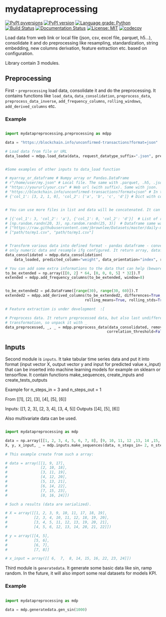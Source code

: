 # mydatapreprocessing

[![PyPI pyversions](https://img.shields.io/pypi/pyversions/mydatapreprocessing.svg)](https://pypi.python.org/pypi/mydatapreprocessing/) [![PyPI version](https://badge.fury.io/py/mydatapreprocessing.svg)](https://badge.fury.io/py/mydatapreprocessing) [![Language grade: Python](https://img.shields.io/lgtm/grade/python/g/Malachov/mydatapreprocessing.svg?logo=lgtm&logoWidth=18)](https://lgtm.com/projects/g/Malachov/mydatapreprocessing/context:python) [![Build Status](https://travis-ci.com/Malachov/mydatapreprocessing.svg?branch=master)](https://travis-ci.com/Malachov/mydatapreprocessing) [![Documentation Status](https://readthedocs.org/projects/mydatapreprocessing/badge/?version=latest)](https://mydatapreprocessing.readthedocs.io/en/latest/?badge=latest) [![License: MIT](https://img.shields.io/badge/License-MIT-yellow.svg)](https://opensource.org/licenses/MIT) [![codecov](https://codecov.io/gh/Malachov/mydatapreprocessing/branch/master/graph/badge.svg)](https://codecov.io/gh/Malachov/mydatapreprocessing)

Load data from web link or local file (json, csv, excel file, parquet, h5...), consolidate it and do preprocessing like resampling, standardization, string embedding, new columns derivation, feature extraction etc. based on configuration.

Library contain 3 modules.

## Preprocessing

First - `preprocessing` load data, consolidate it and do the preprocessing. It contains functions like `load_data`, `data_consolidation`, `preprocess_data`, `preprocess_data_inverse`, `add_frequency_columns`, `rolling_windows`, `add_derived_columns` etc.

### Example

```python

import mydatapreprocessing.preprocessing as mdpp

data = "https://blockchain.info/unconfirmed-transactions?format=json"

# Load data from file or URL
data_loaded = mdpp.load_data(data, request_datatype_suffix=".json", predicted_table='txs')


#Some examples of other inputs to data_load function

# myarray_or_dataframe # Numpy array or Pandas.DataFrame
# r"/home/user/my.json" # Local file. The same with .parquet, .h5, .json or .xlsx. On windows it's necessary to use raw string - 'r' in front of string because of escape symbols \
# "https://yoururl/your.csv" # Web url (with suffix). Same with json.
# "https://blockchain.info/unconfirmed-transactions?format=json" # In this case you have to specify also 'request_datatype_suffix': "json", 'data_orientation': "index", 'predicted_table': 'txs',
# {'col_1': [3, 2, 1, 0], 'col_2': ['a', 'b', 'c', 'd']} # Dict with colums or rows (index) - necessary to setup data_orientation!


# You can use more files in list and data will be concatenated. It can be list of paths or list of python objects. Example:

# [{'col_1': 3, 'col_2': 'a'}, {'col_1': 0, 'col_2': 'd'}]  # List of records
# [np.random.randn(20, 3), np.random.randn(25, 3)]  # Dataframe same way
# ["https://raw.githubusercontent.com/jbrownlee/Datasets/master/daily-min-temperatures.csv", "https://raw.githubusercontent.com/jbrownlee/Datasets/master/daily-min-temperatures.csv"]  # List of URLs
# ["path/to/my1.csv", "path/to/my1.csv"]


# Transform various data into defined format - pandas dataframe - convert to numeric if possible, keep
# only numeric data and resample ifg configured. It return array, dataframe
data_consolidated = mdpp.data_consolidation(
    data_loaded, predicted_column="weight", data_orientation="index", remove_nans_threshold=0.9, remove_nans_or_replace='interpolate')

# You can add some extra informations to the data that can help (beware it can slow down the machine learning model)
to_be_extended = np.array([[0, 2] * 64, [0, 0, 0, 5] * 32]).T
extended = mdpp.add_frequency_columns(to_be_extended, window=8)


to_be_extended2 = pd.DataFrame([range(30), range(30, 60)]).T
extended2 = mdpp.add_derived_columns(to_be_extended2, differences=True, second_differences=True, multiplications=True,
                                    rolling_means=True, rolling_stds=True, mean_distances=True, window=10)

# Feature extraction is under development  :[

# Preprocess data. It return preprocessed data, but also last undifferenced value and scaler for inverse
# transformation, so unpack it with _
data_preprocessed, _, _ = mdpp.preprocess_data(data_consolidated, remove_outliers=True, smoothit=False,
                                              correlation_threshold=False, data_transform=False, standardizeit='standardize')
```

## Inputs

Second module is `inputs`. It take tabular time series data and put it into format (input vector X, output vector y and input for predicted value x_input) that can be inserted into machine learning models for example on sklearn or tensorflow. It contain functions make_sequences, create_inputs and create_tests_outputs

Example for n_steps_in = 3 and n_steps_out = 1

From [[1], [2], [3], [4], [5], [6]]

Inputs: [[1, 2, 3], [2, 3, 4], [3, 4, 5]]
Outputs [[4], [5], [6]]

Also multivariate data can be used.

```python

import mydatapreprocessing as mdp

data = np.array([[1, 2, 3, 4, 5, 6, 7, 8], [9, 10, 11, 12 ,13, 14 ,15, 16], [17 ,18 ,19, 20, 21, 22, 23, 24]]).T
X, y, x_input, _ = mdp.inputs.make_sequences(data, n_steps_in= 2, n_steps_out=3)

# This example create from such a array:

# data = array([[1, 9, 17],
#               [2, 10, 18],
#               [3, 11, 19],
#               [4, 12, 20],
#               [5, 13, 21],
#               [6, 14, 22],
#               [7, 15, 23],
#               [8, 16, 24]])

# Such a results (data are serialized).

# X = array([[1, 2, 3, 9, 10, 11, 17, 18, 19],
#            [2, 3, 4, 10, 11, 12, 18, 19, 20],
#            [3, 4, 5, 11, 12, 13, 19, 20, 21],
#            [4, 5, 6, 12, 13, 14, 20, 21, 22]])

# y = array([[4, 5],
#            [5, 6],
#            [6, 7],
#            [7, 8]]

# x_input = array([[ 6,  7,  8, 14, 15, 16, 22, 23, 24]])
```

Third module is `generatedata`. It generate some basic data like sin, ramp random. In the future, it will also import some real datasets for models KPI.

### Example

```python

import mydatapreprocessing as mdp

data = mdp.generatedata.gen_sin(1000)

```
